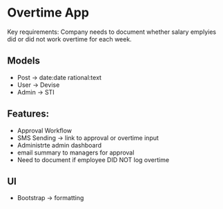 # Overtime App

Key requirements:  Company needs to document whether salary emplyies did or did not work overtime for each week.

## Models
- Post -> date:date rational:text
- User -> Devise
- Admin -> STI

## Features:
- Approval Workflow
- SMS Sending -> link to approval or overtime input
- Administrte admin dashboard
- email summary to managers for approval
- Need to document if employee DID NOT log overtime

## UI
- Bootstrap -> formatting
